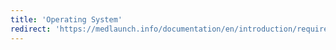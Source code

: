 ```yaml
---
title: 'Operating System'
redirect: 'https://medlaunch.info/documentation/en/introduction/requirements#operating-system-requirements'
---
```


